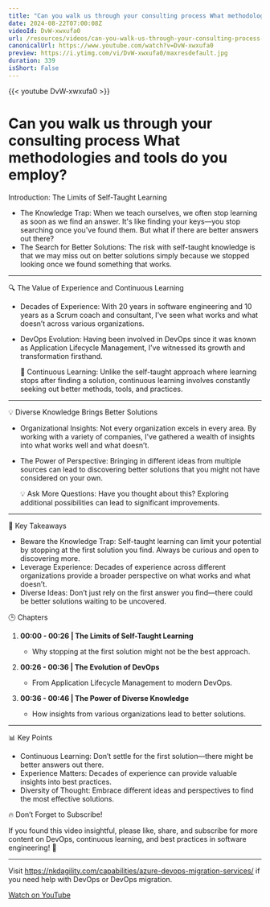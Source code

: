 ```yaml
---
title: "Can you walk us through your consulting process What methodologies and tools do you employ?"
date: 2024-08-22T07:00:08Z
videoId: DvW-xwxufa0
url: /resources/videos/can-you-walk-us-through-your-consulting-process-what-methodologies-and-tools-do-you-employ-
canonicalUrl: https://www.youtube.com/watch?v=DvW-xwxufa0
preview: https://i.ytimg.com/vi/DvW-xwxufa0/maxresdefault.jpg
duration: 339
isShort: False
---
```


{{< youtube DvW-xwxufa0 >}}

# Can you walk us through your consulting process What methodologies and tools do you employ?

Introduction: The Limits of Self-Taught Learning

- The Knowledge Trap: When we teach ourselves, we often stop learning as soon as we find an answer. It's like finding your keys—you stop searching once you've found them. But what if there are better answers out there?
- The Search for Better Solutions: The risk with self-taught knowledge is that we may miss out on better solutions simply because we stopped looking once we found something that works.

---

🔍 The Value of Experience and Continuous Learning

- Decades of Experience: With 20 years in software engineering and 10 years as a Scrum coach and consultant, I’ve seen what works and what doesn’t across various organizations.
- DevOps Evolution: Having been involved in DevOps since it was known as Application Lifecycle Management, I’ve witnessed its growth and transformation firsthand.

  🔄 Continuous Learning: Unlike the self-taught approach where learning stops after finding a solution, continuous learning involves constantly seeking out better methods, tools, and practices.

---

💡 Diverse Knowledge Brings Better Solutions

- Organizational Insights: Not every organization excels in every area. By working with a variety of companies, I've gathered a wealth of insights into what works well and what doesn’t.
- The Power of Perspective: Bringing in different ideas from multiple sources can lead to discovering better solutions that you might not have considered on your own.

  💡 Ask More Questions: Have you thought about this? Exploring additional possibilities can lead to significant improvements.

---

🎯 Key Takeaways

- Beware the Knowledge Trap: Self-taught learning can limit your potential by stopping at the first solution you find. Always be curious and open to discovering more.
- Leverage Experience: Decades of experience across different organizations provide a broader perspective on what works and what doesn’t.
- Diverse Ideas: Don’t just rely on the first answer you find—there could be better solutions waiting to be uncovered.

🕒 Chapters

1. **00:00 - 00:26 | The Limits of Self-Taught Learning**

   - Why stopping at the first solution might not be the best approach.

2. **00:26 - 00:36 | The Evolution of DevOps**

   - From Application Lifecycle Management to modern DevOps.

3. **00:36 - 00:46 | The Power of Diverse Knowledge**
   - How insights from various organizations lead to better solutions.

---

📊 Key Points

- Continuous Learning: Don’t settle for the first solution—there might be better answers out there.
- Experience Matters: Decades of experience can provide valuable insights into best practices.
- Diversity of Thought: Embrace different ideas and perspectives to find the most effective solutions.

🔥 Don’t Forget to Subscribe!

If you found this video insightful, please like, share, and subscribe for more content on DevOps, continuous learning, and best practices in software engineering! 🚀

---

Visit https://nkdagility.com/capabilities/azure-devops-migration-services/ if you need help with DevOps or DevOps migration.

[Watch on YouTube](https://www.youtube.com/watch?v=DvW-xwxufa0)
